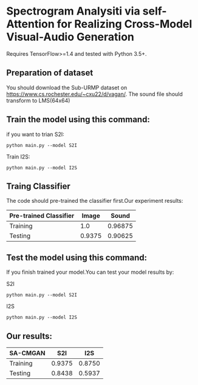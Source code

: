 # Spectrogram Analysiti via self-Attention for Realizing Cross-Model Visual-Audio Generation

Requires TensorFlow>=1.4 and tested with Python 3.5+.

## Preparation of dataset

You should download the Sub-URMP dataset on https://www.cs.rochester.edu/~cxu22/d/vagan/. The sound file should transform to LMS(64x64)

## Train the model using this command:

if you want to trian S2I:

```
python main.py --model S2I
```

Train I2S:

```
python main.py --model I2S
```



## Traing Classifier

The code should pre-trained the classifier first.Our experiment results:

| Pre-trained Classifier | Image | Sound |
| ------ | ------------------ | ----------------------------------- |
| Training | 1.0 | 0.96875 |
| Testing | 0.9375 | 0.90625 |

## Test the model using this command:

If you finish trained your model.You can test your model results by:

S2I

```
python main.py --model S2I
```

I2S

```
python main.py --model I2S
```

## Our results:

| SA-CMGAN | S2I    | I2S    |
| -------- | ------ | ------ |
| Training | 0.9375 | 0.8750 |
| Testing  | 0.8438 | 0.5937 |

